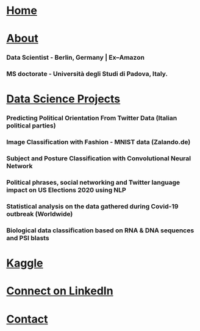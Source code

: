 
# [Home](https://anandgrv.github.io/)

# [About](./about.md)

### Data Scientist - Berlin, Germany | Ex–Amazon
### MS doctorate - Università degli Studi di Padova, Italy.


# [Data Science Projects](./projects.md)

### Predicting Political Orientation From Twitter Data (Italian political parties)

### Image Classification with Fashion - MNIST data (Zalando.de)


### Subject and Posture Classification with Convolutional Neural Network


### Political phrases, social networking and Twitter language impact on US Elections 2020 using NLP


### Statistical analysis on the data gathered during Covid-19 outbreak (Worldwide)


### Biological data classification based on RNA & DNA sequences and PSI blasts

# [Kaggle](./kaggle.md)

# [Connect on LinkedIn](https://www.linkedin.com/in/gaurav-anand-71748ab8/)

# [Contact](mailto:grv.aries001@gmail.com)
